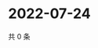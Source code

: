 # 2022-07-24

共 0 条

<!-- BEGIN WEIBO -->
<!-- 最后更新时间 Sun Jul 24 2022 07:15:08 GMT+0800 (China Standard Time) -->

<!-- END WEIBO -->
